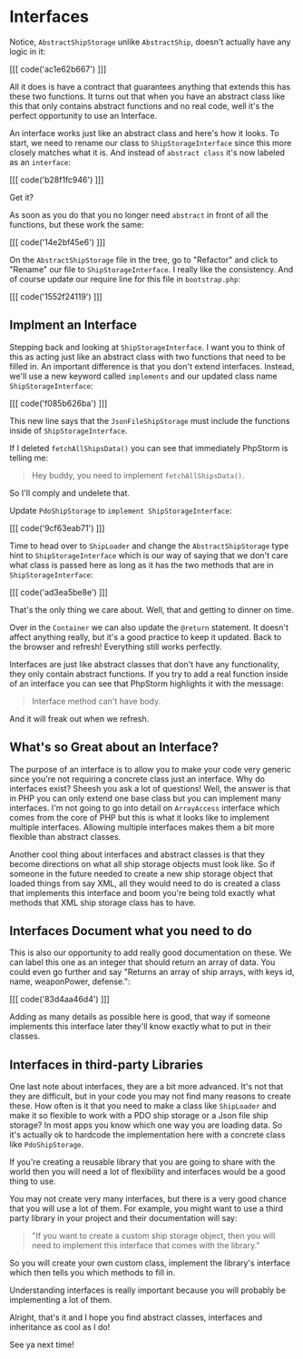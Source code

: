 # Interfaces

Notice, `AbstractShipStorage` unlike `AbstractShip`, doesn't actually have any 
logic in it:

[[[ code('ac1e62b667') ]]]

All it does is have a contract that guarantees anything that extends this has these two
functions. It turns out that when you have an abstract class like this that only contains
abstract functions and no real code, well it's the perfect opportunity to use an Interface. 

An interface works just like an abstract class and here's how it looks. To start,
we need to rename our class to `ShipStorageInterface` since this more closely matches
what it is. And instead of `abstract class` it's now labeled as an `interface`:

[[[ code('b28f1fc946') ]]]

Get it?

As soon as you do that you no longer need `abstract` in front of all the functions,
but these work the same:

[[[ code('14e2bf45e6') ]]]

On the `AbstractShipStorage` file in the tree, go to "Refactor" and click to "Rename"
our file to `ShipStorageInterface`. I really like the consistency. And of course update
our require line for this file in `bootstrap.php`:

[[[ code('1552f24119') ]]]

## Implment an Interface

Stepping back and looking at `ShipStorageInterface`. I want you to think of this as acting just like
an abstract class with two functions that need to be filled in. An important difference is that you
don't extend interfaces. Instead, we'll use a new keyword called `implements` and our updated class name
`ShipStorageInterface`:

[[[ code('f085b626ba') ]]]

This new line says that the `JsonFileShipStorage` must include the functions inside of `ShipStorageInterface`.  

If I deleted `fetchAllShipsData()` you can see that immediately PhpStorm is telling me:

> Hey buddy, you need to implement `fetchAllShipsData()`.

So I'll comply and undelete that.

Update `PdoShipStorage` to `implement ShipStorageInterface`:

[[[ code('9cf63eab71') ]]]

Time to head over to `ShipLoader` and change the `AbstractShipStorage` type hint to `ShipStorageInterface`
which is our way of saying that we don't care what class is passed here as long as it has
the two methods that are in `ShipStorageInterface`:

[[[ code('ad3ea5be8e') ]]]

That's the only thing we care about. Well, that and getting to dinner on time.

Over in the `Container` we can also update the `@return` statement. It doesn't affect
anything really, but it's a good practice to keep it updated. Back to the browser
and refresh! Everything still works perfectly.

Interfaces are just like abstract classes that don't have any functionality, they only contain
abstract functions. If you try to add a real function inside of an interface you can see that
PhpStorm highlights it with the message:

> Interface method can't have body.

And it will freak out when we refresh. 

## What's so Great about an Interface?

The purpose of an interface is to allow you to make your code very generic since you're not requiring
a concrete class just an interface. Why do interfaces exist? Sheesh you ask a lot of questions!
Well, the answer is that in PHP you can only extend one base class but you can implement many
interfaces. I'm not going to go into detail on `ArrayAccess` interface which comes from the core of PHP
but this is what it looks like to implement multiple interfaces. Allowing multiple interfaces makes
them a bit more flexible than abstract classes.

Another cool thing about interfaces and abstract classes is that they become directions on what all
ship storage objects must look like. So if someone in the future needed to create a new ship storage 
object that loaded things from say XML, all they would need to do is created a class that implements
this interface and boom you're being told exactly what methods that XML ship storage class has to have. 

## Interfaces Document what you need to do

This is also our opportunity to add really good documentation on these. We can label this one as an
integer that should return an array of data. You could even go further and say "Returns an array of ship arrays,
with keys id, name, weaponPower, defense.":

[[[ code('83d4aa46d4') ]]]

Adding as many details as possible here is good, that way if someone implements this interface later
they'll know exactly what to put in their classes. 

## Interfaces in third-party Libraries

One last note about interfaces, they are a bit more advanced. It's not that they are difficult, but in your
code you may not find many reasons to create these. How often is it that you need to make a class
like `ShipLoader` and make it so flexible to work with a PDO ship storage or a Json file ship storage?
In most apps you know which one way you are loading data. So it's actually ok to hardcode the implementation
here with a concrete class like `PdoShipStorage`. 

If you're creating a reusable library that you are going to share with the world then you will need
a lot of flexibility and interfaces would be a good thing to use. 

You may not create very many interfaces, but there is a very good chance that you will use a lot of 
them. For example, you might want to use a third party library in your project and their documentation
will say:

> "If you want to create a custom ship storage object, then you will need to
> implement this interface that comes with the library."

So you will create your own custom class, implement the library's interface which
then tells you which methods to fill in.

Understanding interfaces is really important because you will probably be implementing a lot of them. 

Alright, that's it and I hope you find abstract classes, interfaces and inheritance as cool as I do!

See ya next time!
